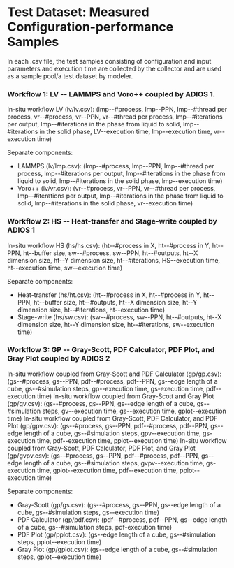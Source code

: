 # Test Dataset: Measured Configuration-performance Samples

In each .csv file, the test samples consisting of configuration and input parameters and execution time are collected by the collector and are used as a sample pool/a test dataset by modeler.

### Workflow 1: LV -- LAMMPS and Voro++ coupled by ADIOS 1.
In-situ workflow LV (lv/lv.csv): (lmp--#process, lmp--PPN, lmp--#thread per process, vr--#process, vr--PPN, vr--#thread per process, lmp--#iterations per output, lmp--#iterations in the phase from liquid to solid, lmp--#iterations in the solid phase, LV--execution time, lmp--execution time, vr--execution time)

Separate components:
- LAMMPS (lv/lmp.csv): (lmp--#process, lmp--PPN, lmp--#thread per process, lmp--#iterations per output, lmp--#iterations in the phase from liquid to solid, lmp--#iterations in the solid phase, lmp--execution time)
- Voro++ (lv/vr.csv): (vr--#process, vr--PPN, vr--#thread per process, lmp--#iterations per output, lmp--#iterations in the phase from liquid to solid, lmp--#iterations in the solid phase, vr--execution time)

### Workflow 2: HS -- Heat-transfer and Stage-write coupled by ADIOS 1
In-situ workflow HS (hs/hs.csv): (ht--#process in X, ht--#process in Y, ht--PPN, ht--buffer size, sw--#process, sw--PPN, ht--#outputs, ht--X dimension size, ht--Y dimension size, ht--#iterations, HS--execution time, ht--execution time, sw--execution time)

Separate components:
- Heat-transfer (hs/ht.csv): (ht--#process in X, ht--#process in Y, ht--PPN, ht--buffer size, ht--#outputs, ht--X dimension size, ht--Y dimension size, ht--#iterations, ht--execution time)
- Stage-write (hs/sw.csv): (sw--#process, sw--PPN, ht--#outputs, ht--X dimension size, ht--Y dimension size, ht--#iterations, sw--execution time)

### Workflow 3: GP -- Gray-Scott, PDF Calculator, PDF Plot, and Gray Plot coupled by ADIOS 2
In-situ workflow coupled from Gray-Scott and PDF Calculator (gp/gp.csv): (gs--#process, gs--PPN, pdf--#process, pdf--PPN, gs--edge length of a cube, gs--#simulation steps, gp--execution time, gs-execution time, pdf--execution time)
In-situ workflow coupled from Gray-Scott and Gray Plot (gp/gv.csv): (gs--#process, gs--PPN, gs--edge length of a cube, gs--#simulation steps, gv--execution time, gs--execution time, gplot--execution time)
In-situ workflow coupled from Gray-Scott, PDF Calculator, and PDF Plot (gp/gpv.csv): (gs--#process, gs--PPN, pdf--#process, pdf--PPN, gs--edge length of a cube, gs--#simulation steps, gpv--execution time, gs-execution time, pdf--execution time, pplot--execution time)
In-situ workflow coupled from Gray-Scott, PDF Calculator, PDF Plot, and Gray Plot (gp/gvpv.csv): (gs--#process, gs--PPN, pdf--#process, pdf--PPN, gs--edge length of a cube, gs--#simulation steps, gvpv--execution time, gs-execution time, gplot--execution time, pdf--execution time, pplot--execution time)

Separate components:
- Gray-Scott (gp/gs.csv): (gs--#process, gs--PPN, gs--edge length of a cube, gs--#simulation steps, gs--execution time)
- PDF Calculator (gp/pdf.csv): (pdf--#process, pdf--PPN, gs--edge length of a cube, gs--#simulation steps, pdf-execution time)
- PDF Plot (gp/pplot.csv): (gs--edge length of a cube, gs--#simulation steps, pplot--execution time)
- Gray Plot (gp/gplot.csv): (gs--edge length of a cube, gs--#simulation steps, gplot--execution time)

